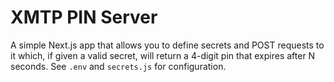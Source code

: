 # XMTP PIN Server

A simple Next.js app that allows you to define secrets and POST requests to it which, if given a valid secret, will return a 4-digit pin that expires after N seconds. See `.env` and `secrets.js` for configuration.
